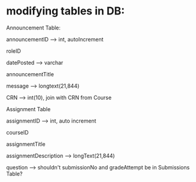 # modifying tables in DB:

Announcement Table:

announcementID --> int, autoIncrement

roleID

datePosted --> varchar

announcementTitle

message --> longtext(21,844)

CRN --> int(10), join with CRN from Course



Assignment Table

assignmentID --> int, auto increment

courseID

assignmentTitle

assignmentDescription --> longText(21,844)


question --> shouldn't submissionNo and gradeAttempt be in Submissions Table?
